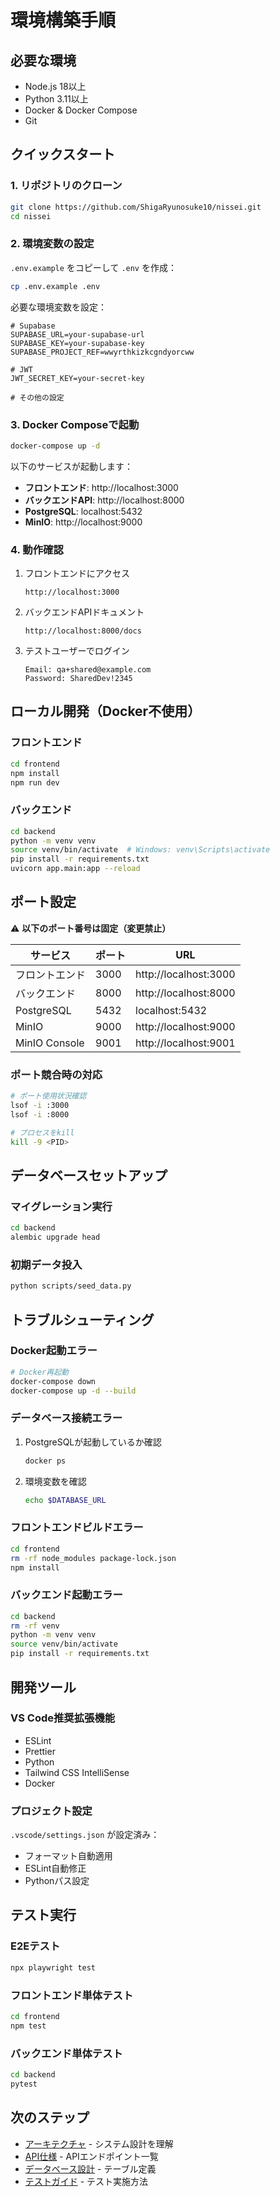 # 環境構築手順

## 必要な環境

- Node.js 18以上
- Python 3.11以上
- Docker & Docker Compose
- Git

## クイックスタート

### 1. リポジトリのクローン

```bash
git clone https://github.com/ShigaRyunosuke10/nissei.git
cd nissei
```

### 2. 環境変数の設定

`.env.example` をコピーして `.env` を作成：

```bash
cp .env.example .env
```

必要な環境変数を設定：

```env
# Supabase
SUPABASE_URL=your-supabase-url
SUPABASE_KEY=your-supabase-key
SUPABASE_PROJECT_REF=wwyrthkizkcgndyorcww

# JWT
JWT_SECRET_KEY=your-secret-key

# その他の設定
```

### 3. Docker Composeで起動

```bash
docker-compose up -d
```

以下のサービスが起動します：
- **フロントエンド**: http://localhost:3000
- **バックエンドAPI**: http://localhost:8000
- **PostgreSQL**: localhost:5432
- **MinIO**: http://localhost:9000

### 4. 動作確認

1. フロントエンドにアクセス
   ```
   http://localhost:3000
   ```

2. バックエンドAPIドキュメント
   ```
   http://localhost:8000/docs
   ```

3. テストユーザーでログイン
   ```
   Email: qa+shared@example.com
   Password: SharedDev!2345
   ```

## ローカル開発（Docker不使用）

### フロントエンド

```bash
cd frontend
npm install
npm run dev
```

### バックエンド

```bash
cd backend
python -m venv venv
source venv/bin/activate  # Windows: venv\Scripts\activate
pip install -r requirements.txt
uvicorn app.main:app --reload
```

## ポート設定

⚠️ **以下のポート番号は固定（変更禁止）**

| サービス | ポート | URL |
|---------|--------|-----|
| フロントエンド | 3000 | http://localhost:3000 |
| バックエンド | 8000 | http://localhost:8000 |
| PostgreSQL | 5432 | localhost:5432 |
| MinIO | 9000 | http://localhost:9000 |
| MinIO Console | 9001 | http://localhost:9001 |

### ポート競合時の対応

```bash
# ポート使用状況確認
lsof -i :3000
lsof -i :8000

# プロセスをkill
kill -9 <PID>
```

## データベースセットアップ

### マイグレーション実行

```bash
cd backend
alembic upgrade head
```

### 初期データ投入

```bash
python scripts/seed_data.py
```

## トラブルシューティング

### Docker起動エラー

```bash
# Docker再起動
docker-compose down
docker-compose up -d --build
```

### データベース接続エラー

1. PostgreSQLが起動しているか確認
   ```bash
   docker ps
   ```

2. 環境変数を確認
   ```bash
   echo $DATABASE_URL
   ```

### フロントエンドビルドエラー

```bash
cd frontend
rm -rf node_modules package-lock.json
npm install
```

### バックエンド起動エラー

```bash
cd backend
rm -rf venv
python -m venv venv
source venv/bin/activate
pip install -r requirements.txt
```

## 開発ツール

### VS Code推奨拡張機能

- ESLint
- Prettier
- Python
- Tailwind CSS IntelliSense
- Docker

### プロジェクト設定

`.vscode/settings.json` が設定済み：
- フォーマット自動適用
- ESLint自動修正
- Pythonパス設定

## テスト実行

### E2Eテスト

```bash
npx playwright test
```

### フロントエンド単体テスト

```bash
cd frontend
npm test
```

### バックエンド単体テスト

```bash
cd backend
pytest
```

## 次のステップ

- [アーキテクチャ](./ARCHITECTURE.md) - システム設計を理解
- [API仕様](./API.md) - APIエンドポイント一覧
- [データベース設計](./DATABASE.md) - テーブル定義
- [テストガイド](../ai-rules/TESTING.md) - テスト実施方法
